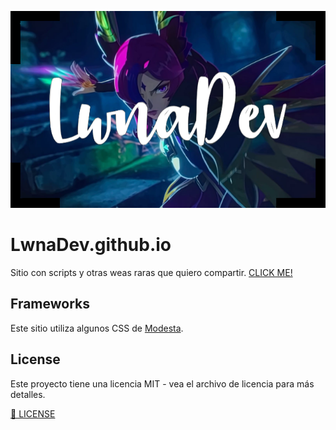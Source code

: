 ![Icon](./images/logo.png)
# LwnaDev.github.io
Sitio con scripts y otras weas raras que quiero compartir.
[CLICK ME!](https://lwnadev.github.io#)

## Frameworks
Este sitio utiliza algunos CSS de [Modesta](https://github.com/AlexFlipnote/Modesta).

## License
Este proyecto tiene una licencia MIT - vea el archivo de licencia para más detalles.

[💜 LICENSE](/LICENSE)

